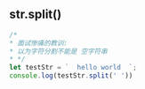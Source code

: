 ## str.split()
```js
/*
* 面试惨痛的教训:
* 以为字符分割不能是 空字符串
* */
let testStr = `  hello world  `;
console.log(testStr.split(' '))
```

